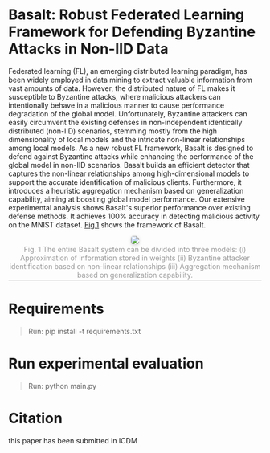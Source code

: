 # Basalt: Robust Federated Learning Framework for Defending Byzantine Attacks in Non-IID Data
Federated learning (FL), an emerging distributed learning paradigm, has been widely employed in data mining to extract valuable information from vast amounts of data. However, the distributed nature of FL makes it susceptible to Byzantine attacks, where malicious attackers can intentionally behave in a malicious manner to cause performance degradation of the global model. Unfortunately, Byzantine attackers can easily circumvent the existing defenses in non-independent identically distributed (non-IID) scenarios, stemming mostly from the high dimensionality of local models and the intricate non-linear relationships among local models. As a new robust FL framework, Basalt is designed to defend against Byzantine attacks while enhancing the performance of the global model in non-IID scenarios. Basalt builds an efficient detector that captures the non-linear relationships among high-dimensional models to support the accurate identification of malicious clients. Furthermore, it introduces a heuristic aggregation mechanism based on generalization capability, aiming at boosting global model performance. Our extensive experimental analysis shows Basalt's superior performance over existing defense methods. It achieves 100% accuracy in detecting malicious activity on the MNIST dataset. [Fig.1](#system) shows the framework of  Basalt.

<center>
    <img id= "system" style="border-radius: 0.3125em;
    box-shadow: 0 2px 4px 0 rgba(34,36,38,.12),0 2px 10px 0 rgba(34,36,38,.08);" 
    src="https://github.com/NSSLab-AI/Basalt/assets/53158153/5821a6bc-d3f7-4611-9f17-ab7bab466c54">
    <br>
    <div style="color:orange; border-bottom: 1px solid #d9d9d9;
    display: inline-block;
    color: #999;
    padding: 2px;">Fig. 1 The entire  Basalt system can be divided into three models: (i) Approximation of information
stored in weights (ii) Byzantine attacker identification based on non-linear
relationships  (iii) Aggregation mechanism based
on generalization capability.</div>
</center>

# Requirements

> Run: pip install -t requirements.txt

# Run experimental evaluation

> Run: python main.py

# Citation

this paper has been submitted in ICDM
